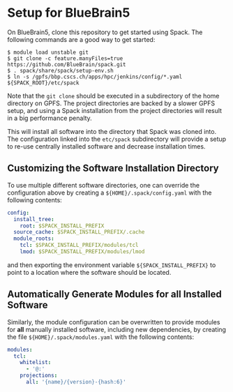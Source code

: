 # Setup for BlueBrain5

On BlueBrain5, clone this repository to get started using Spack.
The following commands are a good way to get started:

    $ module load unstable git
    $ git clone -c feature.manyFiles=true https://github.com/BlueBrain/spack.git
    $ . spack/share/spack/setup-env.sh
    $ ln -s /gpfs/bbp.cscs.ch/apps/hpc/jenkins/config/*.yaml ${SPACK_ROOT}/etc/spack

Note that the `git clone` should be executed in a subdirectory of the home
directory on GPFS.
The project directories are backed by a slower GPFS setup, and using a
Spack installation from the project directories will result in a big
performance penalty.

This will install all software into the directory that Spack was cloned
into.
The configuration linked into the `etc/spack` subdirectory will provide a
setup to re-use centrally installed software and decrease installation
times.

## Customizing the Software Installation Directory

To use multiple different software directories, one can override the
configuration above by creating a `${HOME}/.spack/config.yaml` with the
following contents:
```yaml
config:
  install_tree:
    root: $SPACK_INSTALL_PREFIX
  source_cache: $SPACK_INSTALL_PREFIX/.cache
  module_roots:
    tcl: $SPACK_INSTALL_PREFIX/modules/tcl
    lmod: $SPACK_INSTALL_PREFIX/modules/lmod
```
and then exporting the environment variable `${SPACK_INSTALL_PREFIX}` to
point to a location where the software should be located.

## Automatically Generate Modules for all Installed Software

Similarly, the module configuration can be overwritten to provide modules
for **all** manually installed software, including new dependencies, by
creating the file `${HOME}/.spack/modules.yaml` with the following
contents:
```yaml
modules:
  tcl:
    whitelist:
      - '@:'
    projections:
      all: '{name}/{version}-{hash:6}'
```
